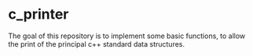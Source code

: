 # c_printer
The goal of this repository is to implement some basic functions, to allow the print of the principal c++ standard data structures.
